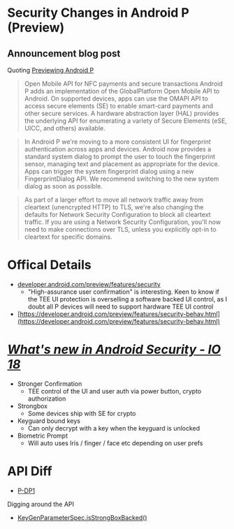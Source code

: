 # Security Changes in Android P (Preview)

## Announcement blog post

Quoting [Previewing Android P](https://android-developers.googleblog.com/2018/03/previewing-android-p.html)

> Open Mobile API for NFC payments and secure transactions
> Android P adds an implementation of the GlobalPlatform Open Mobile API to Android. On supported devices, apps can use the OMAPI API to access secure elements (SE) to enable smart-card payments and other secure services. A hardware abstraction layer (HAL) provides the underlying API for enumerating a variety of Secure Elements (eSE, UICC, and others) available.

> In Android P we're moving to a more consistent UI for fingerprint authentication across apps and devices. Android now provides a standard system dialog to prompt the user to touch the fingerprint sensor, managing text and placement as appropriate for the device. Apps can trigger the system fingerprint dialog using a new FingerprintDialog API. We recommend switching to the new system dialog as soon as possible.

> As part of a larger effort to move all network traffic away from cleartext (unencrypted HTTP) to TLS, we're also changing the defaults for Network Security Configuration to block all cleartext traffic. If you are using a Network Security Configuration, you'll now need to make connections over TLS, unless you explicitly opt-in to cleartext for specific domains.

# Offical Details

- [developer.android.com/preview/features/security](https://developer.android.com/preview/features/security.html#hardware-security-module)
  - "High-assurance user confirmation" is interesting. Keen to know if the TEE UI protection is overselling a software backed UI control, as I doubt all P devices will need to support hardware TEE UI control
- [https://developer.android.com/preview/features/security-behav.html](https://developer.android.com/preview/features/security-behav.html)

# [_What's new in Android Security - IO 18_](https://youtu.be/r54roADX2MI)
  - Stronger Confirmation
    - TEE control of the UI and user auth via power button, crypto authorization
  - Strongbox 
    - Some devices ship with SE for crypto
  - Keyguard bound keys
    - Can only decrypt with a key when the keyguard is unlocked
  - Biometric Prompt
    - Will auto uses Iris / finger / face etc depending on user prefs

# API Diff

- [P-DP1](https://developer.android.com/sdk/api_diff/p-dp1/changes.html)

Digging around the API

- [KeyGenParameterSpec.isStrongBoxBacked()](https://developer.android.com/reference/android/security/keystore/KeyGenParameterSpec.html#isStrongBoxBacked())
